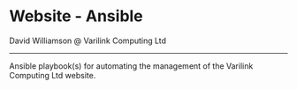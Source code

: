 # Website - Ansible

David Williamson @ Varilink Computing Ltd

------

Ansible playbook(s) for automating the management of the Varilink Computing Ltd website.